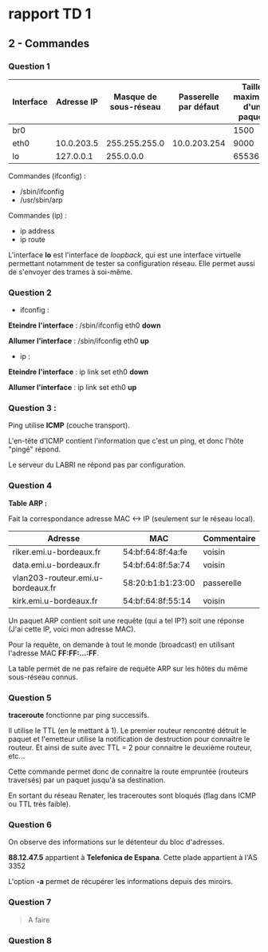 # rapport TD 1

## 2 - Commandes

### Question 1

|Interface|Adresse IP|Masque de sous-réseau|Passerelle par défaut|Taille maximale d'un paquet|
|--|--|--|--|--|
|br0||||1500|
|eth0|10.0.203.5|255.255.255.0|10.0.203.254|9000|
|lo|127.0.0.1|255.0.0.0||65536|

Commandes (ifconfig) :
 * /sbin/ifconfig
 * /usr/sbin/arp

Commandes (ip) :
 * ip address
 * ip route

 L'interface **lo** est l'interface de *loopback*, qui est une interface virtuelle permettant notamment de tester sa configuration réseau. Elle permet aussi de s'envoyer des trames à soi-même.

 ### Question 2

* ifconfig :

**Eteindre l'interface** : /sbin/ifconfig eth0 **down**

**Allumer l'interface** : /sbin/ifconfig eth0 **up**

 * ip :

**Eteindre l'interface** : ip link set eth0 **down**

**Allumer l'interface** : ip link set eth0 **up**

### Question 3 :

Ping utilise **ICMP** (couche transport).

L'en-tête d'ICMP contient l'information que c'est un ping, et donc l'hôte "pingé" répond.

Le serveur du LABRI ne répond pas par configuration.

### Question 4

**Table ARP :**

Fait la correspondance adresse MAC <-> IP (seulement sur le réseau local).

|Adresse|MAC|Commentaire|
|--|--|--|
|riker.emi.u-bordeaux.fr | 54:bf:64:8f:4a:fe | voisin |
|data.emi.u-bordeaux.fr | 54:bf:64:8f:5a:74 | voisin |
|vlan203-routeur.emi.u-bordeaux.fr | 58:20:b1:b1:23:00 | passerelle |
|kirk.emi.u-bordeaux.fr | 54:bf:64:8f:55:14 | voisin |

Un paquet ARP contient soit une requête (qui a tel IP?) soit une réponse (J'ai cette IP, voici mon adresse MAC).

Pour la requête, on demande à tout le monde (broadcast) en utilisant l'adresse MAC **FF:FF:...:FF**.

La table permet de ne pas refaire de requête ARP sur les hôtes du même sous-réseau connus.

### Question 5

**traceroute** fonctionne par ping successifs.

Il utilise le TTL (en le mettant à 1). Le premier routeur rencontré détruit le paquet et l'emetteur utilise la notification de destruction pour connaitre le routeur. Et ainsi de suite avec TTL = 2 pour connaitre le deuxième routeur, etc...

Cette commande permet donc de connaitre la route empruntée (routeurs traversés) par un paquet jusqu'à sa destination.

En sortant du réseau Renater, les traceroutes sont bloqués (flag dans ICMP ou TTL très faible).

### Question 6

On observe des informations sur le détenteur du bloc d'adresses.

**88.12.47.5** appartient à **Telefonica de Espana**.
Cette plade appartient à l'AS 3352

L'option **-a** permet de récupérer les informations depuis des miroirs.

### Question 7

> A faire

### Question 8